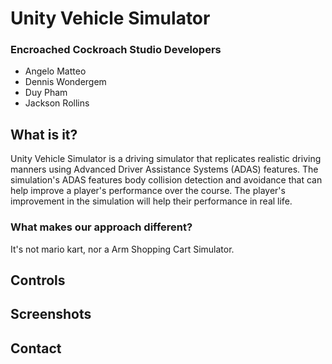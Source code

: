 # Unity Vehicle Simulator
### Encroached Cockroach Studio Developers
* Angelo Matteo
* Dennis Wondergem
* Duy Pham
* Jackson Rollins


## What is it?
Unity Vehicle Simulator is a driving simulator that replicates realistic driving manners using Advanced Driver Assistance Systems (ADAS) features. The simulation's ADAS features body collision detection and avoidance that can help improve a player's performance over the course. The player's improvement in the simulation will help their performance in real life.

### What makes our approach different?
It's not mario kart, nor a Arm Shopping Cart Simulator.
## Controls

## Screenshots

## Contact





